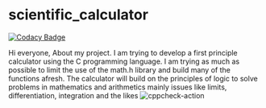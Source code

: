 # scientific_calculator

[![Codacy Badge](https://api.codacy.com/project/badge/Grade/ecdd72f294af4abaacd666e303b49f0b)](https://app.codacy.com/manual/99002601/sci-calci?utm_source=github.com&utm_medium=referral&utm_content=99002601/sci-calci&utm_campaign=Badge_Grade_Dashboard)

Hi everyone,
   About my project. I am trying to develop a first principle calculator using the C programming language. 
   I am trying as much as possible  to limit the use of the math.h library and build many of the functions afresh. 
   The calculator will build on the principles of logic to solve problems in mathematics and arithmetics mainly issues like limits, differentiation, integration and the likes
   ![cppcheck-action](https://github.com/99002601/sci-calci/workflows/cppcheck-action/badge.svg)
   
  
